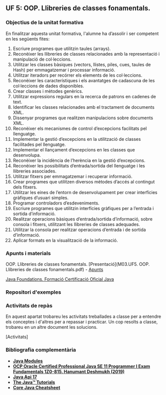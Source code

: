 ## UF 5: OOP. Llibreries de classes fonamentals.

### Objectius de la unitat formativa

En finalitzar aquesta unitat formativa, l'alumne ha d’assolir i ser competent en les següents fites:

1. Escriure programes que utilitzin taules (arrays).
2. Reconèixer les llibreries de classes relacionades amb la representació i manipulació de col·leccions.
3. Utilitzar les classes bàsiques (vectors, llistes, piles, cues, taules de Hash) per emmagatzemar i processar informació.
4. Utilitzar iteradors per recórrer els elements de les col·leccions.
5. Reconèixer les característiques i els avantatges de cadascuna de les col·leccions de dades disponibles.
6. Crear classes i mètodes genèrics.
7. Utilitzar expressions regulars en la recerca de patrons en cadenes de text.
8. Identificar les classes relacionades amb el tractament de documents XML.
9. Dissenyar programes que realitzen manipulacions sobre documents XML.
10. Reconèixer els mecanismes de control d’excepcions facilitats pel llenguatge.
11. Implementar la gestió d’excepcions en la utilització de classes facilitades pel llenguatge.
12. Implementar el llançament d’excepcions en les classes que desenvolupa.
13. Reconèixer la incidència de l’herència en la gestió d’excepcions.
14. Reconèixer les possibilitats d’entrada/sortida del llenguatge i les llibreries associades.
15. Utilitzar fitxers per emmagatzemar i recuperar informació.
16. Crear programes que utilitzen diversos mètodes d’accés al contingut dels fitxers.
17. Utilitzar les eines de l’entorn de desenvolupament per crear interfícies gràfiques d’usuari simples.
18. Programar controladors d’esdeveniments.
19. Escriure programes que utilitzin interfícies gràfiques per a l’entrada i sortida d’informació.
20. Realitzar operacions bàsiques d’entrada/sortida d’informació, sobre consola i fitxers, utilitzant les llibreries de classes adequades.
21. Utilitzar la consola per realitzar operacions d’entrada i de sortida d’informació.
22. Aplicar formats en la visualització de la informació.


### Apunts i materials

OOP. Llibreries de classes fonamentals. [Presentació](M03.UF5. OOP. Llibreries de classes fonamentals.pdf) - [Apunts](https://docs.google.com/document/d/1-RnAbBG8gIKSouh4u2MYdZbAlZs2OpQ11gFT70HJ1kw/edit?usp=sharing)

[Java Foundations. Formació Certificació Oficial Java](https://drive.google.com/drive/folders/1smC7RHjftFEQNeMSLiX1TzjSTkUOWLkH?usp=share_link)

### Repositori d'exemples


### Activitats de repàs

En aquest apartat trobareu les activitats treballades a classe per a entendre els conceptes i d'altres per a repassar i practicar. Un cop resolts a classe, trobareu en un altre document les solucions.

[Activitats]

### Bibliografia complementària

- [**Java Modules**](https://www.oracle.com/corporate/features/understanding-java-9-modules.html)
- [**OCP Oracle Certified Professional Java SE 11 Programmer I Exam Fundamentals 1Z0-815. Hanumant Deshmukh (2019)**](https://www.amazon.es/gp/product/1086955811)
- [**Java Api 17**](https://docs.oracle.com/en/java/javase/17/docs/api/)
- [**The Java™ Tutorials**](https://docs.oracle.com/javase/tutorial/java/nutsandbolts/index.html)
- [**Core Java Cheatsheet**](https://drive.google.com/file/d/1b6eTYzY9RvU4YWNFDI4NZrh_QKVWEMIe/view?usp=share_link)
